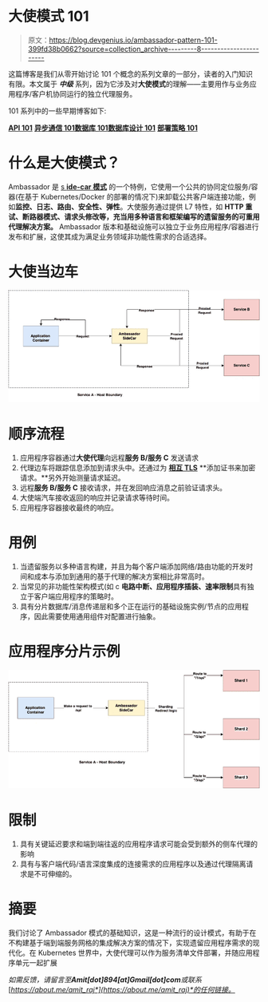 # 大使模式 101

> 原文：<https://blog.devgenius.io/ambassador-pattern-101-399fd38b0662?source=collection_archive---------8----------------------->

这篇博客是我们从零开始讨论 101 个概念的系列文章的一部分，读者的入门知识有限。本文属于 ***中级*** 系列，因为它涉及对**大使模式**的理解——主要用作与业务应用程序/客户机协同运行的独立代理服务。

101 系列中的一些早期博客如下:

[**API 101**](/api-101-773ec501b485) [**异步通信 101**](/async-communication-101-b04d5c95333a)[**数据库 101**](/database-101-13d593ec4078)[**数据库设计 101**](/database-design-101-7c019d69b97f) **[**部署策略 101**](/deployment-strategies-101-ee2badd60799)**

# 什么是大使模式？

Ambassador 是 [s **ide-car 模式**](https://docs.microsoft.com/en-us/azure/architecture/patterns/sidecar) 的一个特例，它使用一个公共的协同定位服务/容器(在基于 Kubernetes/Docker 的部署的情况下)来卸载公共客户端连接功能，例如**监控、日志、路由、安全性、弹性**。大使服务通过提供 L7 特性，如 **HTTP 重试、断路器模式、请求头修改等，充当用多种语言和框架编写的遗留服务的可重用代理解决方案。** Ambassador 版本和基础设施可以独立于业务应用程序/容器进行发布和扩展，这使其成为满足业务领域非功能性需求的合适选择。

# 大使当边车

![](img/4770088178714612589aa45028d8aff3.png)

# 顺序流程

1.  应用程序容器通过**大使代理**向远程**服务 B/服务 C** 发送请求
2.  代理边车将跟踪信息添加到请求头中。还通过为 [**相互 TLS**](https://www.cloudflare.com/en-in/learning/access-management/what-is-mutual-tls/#:~:text=Mutual%20TLS%2C%20or%20mTLS%20for,TLS%20certificates%20provides%20additional%20verification.) **添加证书来加密请求。**另外开始测量请求延迟。
3.  远程**服务 B/服务 C** 接收请求，并在发回响应消息之前验证请求头。
4.  大使端汽车接收返回的响应并记录请求等待时间。
5.  应用程序容器接收最终的响应。

# 用例

1.  当遗留服务以多种语言构建，并且为每个客户端添加网络/路由功能的开发时间和成本与添加到通用的基于代理的解决方案相比非常高时。
2.  当常见的非功能性架构模式(如 c **电路中断、应用程序插装、速率限制**具有独立于客户端应用程序的策略时。
3.  具有分片数据库/消息传递层和多个正在运行的基础设施实例/节点的应用程序，因此需要使用通用组件对配置进行抽象。

# 应用程序分片示例

![](img/8de400253e164ecb7aea291eea278c18.png)

# 限制

1.  具有关键延迟要求和端到端往返的应用程序请求可能会受到额外的侧车代理的影响
2.  具有与客户端代码/语言深度集成的连接需求的应用程序以及通过代理隔离请求是不可伸缩的。

# 摘要

我们讨论了 Ambassador 模式的基础知识，这是一种流行的设计模式，有助于在不构建基于端到端服务网格的集成解决方案的情况下，实现遗留应用程序需求的现代化。在 Kubernetes 世界中，大使代理可以作为服务清单文件部署，并随应用程序单元一起扩展

*如需反馈，请留言至****Amit[dot]894[at]Gmail[dot]com****或联系*[*https://about.me/amit_raj*](https://about.me/amit_raj)*的任何链接。*